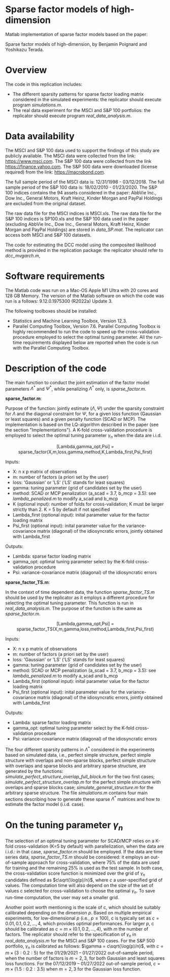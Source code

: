 # Sparse factor models of high-dimension

Matlab implementation of sparse factor models based on the paper:

Sparse factor models of high-dimension, by Benjamin Poignard and Yoshikazu Terada.

# Overview

The code in this replication includes:

- The different sparsity patterns for sparse factor loading matrix considered in the simulated experiments: the replicator should execute program *simulations.m*.
- The real data experiment for the MSCI and S&P 100 portfolios: the replicator should execute program *real_data_analysis.m*.

# Data availability

The MSCI and S&P 100 data used to support the findings of this study are publicly available. The MSCI data were collected from the link: https://www.msci.com. The S&P 100 data were collected from the link https://finance.yahoo.com. The S&P 500 data were downloaded (license required) from the link: https://macrobond.com.

The full sample period of the MSCI data is: 12/31/1998 - 03/12/2018. The full sample period of the S&P 100 data is: 18/02/2010 - 01/23/2020. The S&P 100 indices contains the 94 assets considered in the paper: AbbVie Inc., Dow Inc., General Motors, Kraft Heinz, Kinder Morgan and PayPal Holdings are excluded from the original dataset. 

The raw data file for the MSCI indices is MSCI.xls. The raw data file for the S&P 100 indices is SP100.xls and the S&P 100 data used in the paper (excluding AbbVie Inc., Dow Inc., General Motors, Kraft Heinz, Kinder Morgan and PayPal Holdings) are stored in *data_SP.mat*. The replicator can access both MSCI and S&P 100 datasets.

The code for estimating the DCC model using the composited likelihood method is provided in the replication package: the replicator should refer to *dcc_mvgarch.m*,

# Software requirements

The Matlab code was run on a Mac-OS Apple M1 Ultra with 20 cores and 128 GB Memory. The version of the Matlab software on which the code was run is a follows: 9.12.0.1975300 (R2022a) Update 3.

The following toolboxes should be installed:

- Statistics and Machine Learning Toolbox, Version 12.3.
- Parallel Computing Toolbox, Version 7.6. Parallel Computing Toolbox is highly recommended to run the code to speed up the cross-validation procedure employed to select the optimal tuning parameter. All the run-time requirements displayed below are reported when the code is run with the Parallel Computing Toolbox.

# Description of the code

The main function to conduct the joint estimation of the factor model parameters $\Lambda^\ast$ and $\Psi^\ast$, while penalizing $\Lambda^\ast$ only, is *sparse_factor.m*.

**sparse_factor.m**:

Purpose of the function: jointly estimate $(\Lambda,\Psi)$ under the sparsity constraint for $\Lambda$ and the diagonal constraint for $\Psi$, for a given loss function (Gaussian or least squares) and a given penalty function (SCAD or MCP). The implementation is based on the LQ-algorithm described in the paper (see the section "Implementations"). A K-fold cross-validation procedure is employed to select the optimal tuning parameter $\gamma_n$ when the data are i.i.d. 

<p align="center">
[Lambda,gamma_opt,Psi] = sparse_factor(X,m,loss,gamma,method,K,Lambda_first,Psi_first)
</p>

Inputs:
- X: n x p matrix of observations
- m: number of factors (a priori set by the user)
- loss: 'Gaussian' or 'LS' ('LS' stands for least squares)
- gamma: tuning parameter (grid of candidates set by the user)
- method: SCAD or MCP penalization (a_scad = 3.7, b_mcp = 3.5): see *lambda_penalized.m* to modify a_scad and b_mcp
- K (optional input): number of folds for cross-validation; K must be larger strictly than 2. K = 5 by default if not specified
- Lambda_first (optional input): inital parameter value for the factor loading matrix
- Psi_first (optional input): inital parameter value for the variance-covariance matrix (diagonal) of the idiosyncratic errors, jointly obtained with Lambda_first

Outputs:
- Lambda: sparse factor loading matrix
- gamma_opt: optimal tuning parameter select by the K-fold cross-validation procedure
- Psi: variance-covariance matrix (diagonal) of the idiosyncratic errors

**sparse_factor_TS.m**:

In the context of time dependent data, the function *sparse_factor_TS.m* should be used by the replicator as it employs a different procedure for selecting the optimal tuning parameter. This function is run in *real_data_analysis.m*. The purpose of the function is the same as *sparse_factor.m*.

<p align="center">
[Lambda,gamma_opt,Psi] = sparse_factor_TS(X,m,gamma,loss,method,Lambda_first,Psi_first)
</p>

Inputs:
- X: n x p matrix of observations
- m: number of factors (a priori set by the user)
- loss: 'Gaussian' or 'LS' ('LS' stands for least squares)
- gamma: tuning parameter (grid of candidates set by the user)
- method: SCAD or MCP penalization (a_scad = 3.7, b_mcp = 3.5): see *lambda_penalized.m* to modify a_scad and b_mcp
- Lambda_first (optional input): inital parameter value for the factor loading matrix
- Psi_first (optional input): inital parameter value for the variance-covariance matrix (diagonal) of the idiosyncratic errors, jointly obtained with Lambda_first

Outputs:
- Lambda: sparse factor loading matrix
- gamma_opt: optimal tuning parameter select by the K-fold cross-validation procedure
- Psi: variance-covariance matrix (diagonal) of the idiosyncratic errors

The four different sparsity patterns in $\Lambda^\ast$ considered in the experiments based on simulated data, i.e., perfect simple structure, perfect simple structure with overlaps and non-sparse blocks, perfect simple structure with overlaps and sparse blocks and arbitrary sparse structure, are generated by the functions: *simulate_perfect_structure_overlap_full_block.m* for the two first cases; *simulate_perfect_structure_overlap.m* for the perfect simple structure with overlaps and sparse blocks case; *simulate_general_structure.m* for the arbitrary sparse structure. The file *simulations.m* contains four main sections describing how to generate these sparse $\Lambda^\ast$ matrices and how to estimate the factor model (i.i.d. case).

# On the tuning parameter $\gamma_n$

The selection of an optimal tuning parameter for SCAD/MCP relies on a K-fold cross-validation (K=5 by default) with parallelization, when the data are i.i.d.: in that case, *sparse_factor.m* should be employed. If the data are time series data, *sparse_factor_TS.m* should be considered: it employs an out-of-sample approach for cross-validation, where 75% of the data are used for training and the remaining 25% is used as the test sample. In both case, the cross-validation score function is minimized over the grid of $\gamma_n$ candidates defined as $c\sqrt{\log(p)/n}$, where $c$ a user-specified grid of values. The computation time will also depend on the size of the set of values c selected for cross-validation to choose the optimal $\gamma_n$. To save run-time computation, the user may set a smaller grid. 

Another point worth mentioning is the scale of c, which should be suitably calibrated depending on the dimension $p$. Based on multiple empirical experiments, for low-dimensional $p$ (i.e., $p \leq 100$), c is typically set as $c = 0.01,0.1,0.2,\ldots,4$, which provides optimal performances. For larger $p$, c should be calibrated as $c = m \times (0.1,0.2,\ldots,4)$, with $m$ the number of factors. The replicator should refer to the specification of $\gamma_n$ in *real_data_analysis.m* for the MSCI and S&P 100 cases. 
For the S&P 500 portfolio, $\gamma_n$ is calibrated as follows: $\gamma = c\sqrt{\log(p)/n}$, with $c=m \times (3:0.2:5)$ for the 01/29/2021 – 01/27/2022 out-of-sample period, when the number of factors is $m=2, 3$, for both Gaussian and least squares loss functions. For the 07/12/2019 – 01/27/2022 out-of-sample period, $c=m \times (1.5:0.2:3.5)$ when $m=2,3$ for the Gaussian loss function. 
